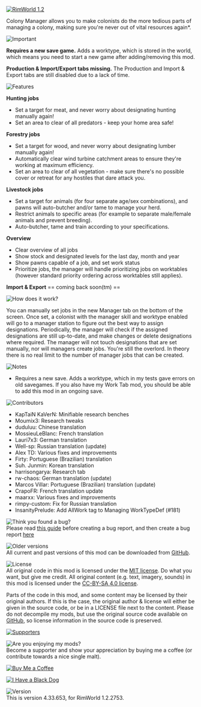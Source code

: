 [![RimWorld 1.2](https://img.shields.io/badge/RimWorld-1.2-brightgreen.svg)](http://rimworldgame.com/)

Colony Manager allows you to make colonists do the more tedious parts of managing a colony, making sure you're never out of vital resources again\*.

![Important](https://banners.karel-kroeze.nl/title/Important.png)

**Requires a new save game.**
Adds a worktype, which is stored in the world, which means you need to start a new game after adding/removing this mod.

**Production & Import/Export tabs missing.**
The Production and Import & Export tabs are still disabled due to a lack of time.

![Features](https://banners.karel-kroeze.nl/title/Features.png)

**Hunting jobs**

- Set a target for meat, and never worry about designating hunting manually again!
- Set an area to clear of all predators - keep your home area safe!

**Forestry jobs**

- Set a target for wood, and never worry about designating lumber manually again!
- Automatically clear wind turbine catchment areas to ensure they're working at maximum efficiency.
- Set an area to clear of all vegetation - make sure there's no possible cover or retreat for any hostiles that dare attack you.

**Livestock jobs**

- Set a target for animals (for four separate age/sex combinations), and pawns will auto-butcher and/or tame to manage your herd.
- Restrict animals to specific areas (for example to separate male/female animals and prevent breeding).
- Auto-butcher, tame and train according to your specifications.

**Overview**

- Clear overview of all jobs
- Show stock and designated levels for the last day, month and year
- Show pawns capable of a job, and set work status
- Prioritize jobs, the manager will handle prioritizing jobs on worktables (however standard priority ordering across worktables still applies).

**Import & Export**
== coming back soon(tm) ==

![How does it work?](https://banners.karel-kroeze.nl/title/How%20does%20it%20work%3F.png)

You can manually set jobs in the new Manager tab on the bottom of the screen. Once set, a colonist with the manager skill and worktype enabled will go to a manager station to figure out the best way to assign designations.
Periodically, the manager will check if the assigned designations are still up-to-date, and make changes or delete designations where required. The manager will not touch designations that are set manually, nor will managers create jobs. You're still the overlord.
In theory there is no real limit to the number of manager jobs that can be created.

![Notes](https://banners.karel-kroeze.nl/title/Notes.png)

- Requires a new save. Adds a worktype, which in my tests gave errors on old savegames. If you also have my Work Tab mod, you should be able to add this mod in an ongoing save.


![Contributors](https://banners.karel-kroeze.nl/title/Contributors.png)
 - KapTaiN KaVerN:	Minifiable research benches
 - Moumix3:	Research tweaks
 - duduluu:	Chinese translation
 - MossieuLeBlanc:	French translation
 - Lauri7x3:	German translation
 - Well-sp:	Russian translation (update)
 - Alex TD:	Various fixes and improvements
 - Firty:	Portuguese (Brazilian) translation
 - Suh. Junmin:	Korean translation
 - harrisongarya:	Research tab
 - rw-chaos:	German translation (update)
 - Marcos Villar:	Portuguese (Brazilian) translation (update)
 - CrapoFR:	French translation update
 - maarxx:	Various fixes and improvements
 - rimpy-custom:	Fix for Russian translation
 - InsanityPrelude:	Add AllWork tag to Managing WorkTypeDef (#181)

![Think you found a bug?](https://banners.karel-kroeze.nl/title/Think%20you%20found%20a%20bug%3F.png)  
Please read [this guide](http://steamcommunity.com/sharedfiles/filedetails/?id=725234314) before creating a bug report,
and then create a bug report [here](https://github.com/fluffy-mods/ColonyManager/issues)

![Older versions](https://banners.karel-kroeze.nl/title/Older%20versions.png)  
All current and past versions of this mod can be downloaded from [GitHub](https://github.com/fluffy-mods/ColonyManager/releases).

![License](https://banners.karel-kroeze.nl/title/License.png)  
All original code in this mod is licensed under the [MIT license](https://opensource.org/licenses/MIT). Do what you want, but give me credit.
All original content (e.g. text, imagery, sounds) in this mod is licensed under the [CC-BY-SA 4.0 license](http://creativecommons.org/licenses/by-sa/4.0/).

Parts of the code in this mod, and some content may be licensed by their original authors. If this is the case, the original author & license will either be given in the source code, or be in a LICENSE file next to the content. Please do not decompile my mods, but use the original source code available on [GitHub](https://github.com/fluffy-mods/ColonyManager/), so license information in the source code is preserved.

[![Supporters](https://banners.karel-kroeze.nl/donations.png)](https://ko-fi.com/fluffymods)

![Are you enjoying my mods?](https://banners.karel-kroeze.nl/title/Are%20you%20enjoying%20my%20mods%3F.png)  
Become a supporter and show your appreciation by buying me a coffee (or contribute towards a nice single malt).

[![Buy Me a Coffee](http://i.imgur.com/EjWiUwx.gif)](https://ko-fi.com/fluffymods)

[![I Have a Black Dog](https://i.ibb.co/ss59Rwy/New-Project-2.png)](https://www.youtube.com/watch?v=XiCrniLQGYc)


![Version](https://banners.karel-kroeze.nl/title/Version.png)  
This is version 4.33.653, for RimWorld 1.2.2753.